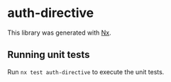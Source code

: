# auth-directive

This library was generated with [Nx](https://nx.dev).

## Running unit tests

Run `nx test auth-directive` to execute the unit tests.
